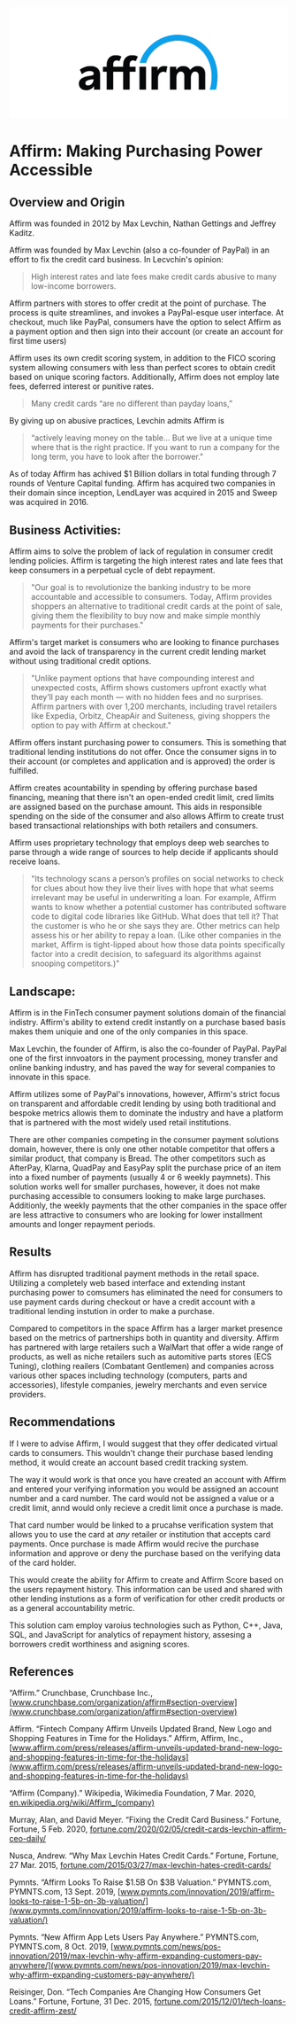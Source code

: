 ![Affirm_Logo](/images/affirm_logo.png)
# Affirm: Making Purchasing Power Accessible

## Overview and Origin

Affirm was founded in 2012 by Max Levchin, Nathan Gettings and Jeffrey Kaditz. 

Affirm was founded by Max Levchin (also a co-founder of PayPal) in an effort to fix the credit card business. In Lecvchin's opinion:

> High interest rates and late fees make credit cards abusive to many low-income borrowers.

 Affirm partners with stores to offer credit at the point of purchase. The process is quite streamlines, and invokes a PayPal-esque user interface. At checkout, much like PayPal, consumers have the option to select Affirm as a payment option and then sign into their account (or create an account for first time users)

 Affirm uses its own credit scoring system, in addition to the FICO scoring system allowing consumers with less than perfect scores to obtain credit based on unique scoring factors. Additionally, Affirm does not employ late fees, deferred interest or punitive rates.

> Many credit cards “are no different than payday loans,” 

By giving up on abusive practices, Levchin admits Affirm is 
> “actively leaving money on the table… But we live at a unique time where that is the right practice. If you want to run a company for the long term, you have to look after the borrower." 

As of today Affirm has achived $1 Billion dollars in total funding through 7 rounds of Venture Capital funding. Affirm has acquired two companies in their domain since inception, LendLayer was acquired in 2015 and Sweep was acquired in 2016.


## Business Activities:

Affirm aims to solve the problem of lack of regulation in consumer credit lending policies. Affirm is targeting the high interest rates and late fees that keep consumers in a perpetual cycle of debt repayment.

>"Our goal is to revolutionize the banking industry to be more accountable and accessible to consumers. Today, Affirm provides shoppers an alternative to traditional credit cards at the point of sale, giving them the flexibility to buy now and make simple monthly payments for their purchases." 

Affirm's target market is consumers who are looking to finance purchases and avoid the lack of transparency in the current credit lending market without using traditional credit options.

>"Unlike payment options that have compounding interest and unexpected costs, Affirm shows customers upfront exactly what they’ll pay each month — with no hidden fees and no surprises. Affirm partners with over 1,200 merchants, including travel retailers like Expedia, Orbitz, CheapAir and Suiteness, giving shoppers the option to pay with Affirm at checkout."

Affirm offers instant purchasing power to consumers. This is something that traditional lending institutions do not offer. Once the consumer signs in to their account (or completes and application and is approved) the order is fulfilled. 

Affirm creates acountability in spending by offering purchase based financing, meaning that there isn't an open-ended credit limit, cred limits are assigned based on the purchase amount. This aids in responsible spending on the side of the consumer and also allows Affirm to create trust based transactional relationships with both retailers and consumers.

Affirm uses proprietary technology that employs deep web searches to parse through a wide range of sources to help decide if applicants should receive loans. 

>"Its technology scans a person’s profiles on social networks to check for clues about how they live their lives with hope that what seems irrelevant may be useful in underwriting a loan. For example, Affirm wants to know whether a potential customer has contributed software code to digital code libraries like GitHub. What does that tell it? That the customer is who he or she says they are. Other metrics can help assess his or her ability to repay a loan. (Like other companies in the market, Affirm is tight-lipped about how those data points specifically factor into a credit decision, to safeguard its algorithms against snooping competitors.)"

## Landscape:

Affirm is in the FinTech consumer payment solutions domain of the financial indistry. Affirm's ability to extend credit instantly on a purchase based basis makes them uniquie and one of the only companies in this space.

Max Levchin, the founder of Affirm, is also the co-founder of PayPal. PayPal one of the first innvoators in the payment processing, money transfer and online banking industry, and has paved the way for several companies to innovate in this space. 

Affirm utilizes some of PayPal's innovations, however, Affirm's strict focus on transparent and affordable credit lending by using both traditional and bespoke metrics allowis them to dominate the industry and have a platform that is partnered with the most widely used retail institutions.  

There are other companies competing in the consumer payment solutions domain, however, there is only one other notable competitor that offers a similar product, that company is Bread. The other competitors such as AfterPay, Klarna, QuadPay and EasyPay split the purchase price of an item into a fixed number of payments (usually 4 or 6 weekly paymnets). This solution works well for smaller purchases, however, it does not make purchasing accessible to consumers looking to make large purchases. Additionly, the weekly payments that the other companies in the space offer are less attractive to consumers who are looking for lower installment amounts and longer repayment periods.

## Results

Affirm has disrupted traditional payment methods in the retail space. Utilizing a completely web based interface and extending instant purchasing power to comsumers has eliminated the need for consumers to use payment cards during checkout or have a credit account with a traditional lending instution in order to make a purchase. 

Compared to competitors in the space Affirm has a larger market presence based on the metrics of partnerships both in quantity and diversity. Affirm has partnered with large retailers such a WalMart that offer a wide range of products, as well as niche retailers such as automitive parts stores (ECS Tuning), clothing reailers (Combatant Gentlemen) and companies across various other spaces including technology (computers, parts and accessories), lifestyle companies, jewelry merchants and even service providers.

## Recommendations

If I were to advise Affirm, I would suggest that they offer dedicated virtual cards to consumers. This wouldn't change their purchase based lending method, it would create an account based credit tracking system.

The way it would work is that once you have created an account with Affirm and entered your verifying information you would be assigned an account number and a card number. The card would not be assigned a value or a credit limit, annd would only recieve a credit limit once a purchase is made. 

That card number would be linked to a prucahse verification system that allows you to use the card at *any* retailer or institution that accepts card payments. Once purchase is made Affirm would recive the purchase information and approve or deny the purchase based on the verifying data of the card holder. 

This would create the ability for Affirm to create and Affirm Score based on the users repayment history. This information can be used and shared with other lending instutions as a form of verification for other credit products or as a general accountability metric.

This solution cam employ varoius technologies such as Python, C++, Java, SQL, and JavaScript for analytics of repayment history, assesing a borrowers credit worthiness and asigning scores. 

## References

“Affirm.” Crunchbase, Crunchbase Inc., 
[www.crunchbase.com/organization/affirm#section-overview](www.crunchbase.com/organization/affirm#section-overview)

Affirm. “Fintech Company Affirm Unveils Updated Brand, New Logo and Shopping Features in Time for the Holidays.” Affirm, Affirm, Inc., 
[www.affirm.com/press/releases/affirm-unveils-updated-brand-new-logo-and-shopping-features-in-time-for-the-holidays](www.affirm.com/press/releases/affirm-unveils-updated-brand-new-logo-and-shopping-features-in-time-for-the-holidays)

“Affirm (Company).” Wikipedia, Wikimedia Foundation, 7 Mar. 2020, 
[en.wikipedia.org/wiki/Affirm_(company)](en.wikipedia.org/wiki/Affirm_(company))

Murray, Alan, and David Meyer. “Fixing the Credit Card Business.” Fortune, Fortune, 5 Feb. 2020, 
[fortune.com/2020/02/05/credit-cards-levchin-affirm-ceo-daily/](fortune.com/2020/02/05/credit-cards-levchin-affirm-ceo-daily/)

Nusca, Andrew. “Why Max Levchin Hates Credit Cards.” Fortune, Fortune, 27 Mar. 2015, 
[fortune.com/2015/03/27/max-levchin-hates-credit-cards/](fortune.com/2015/03/27/max-levchin-hates-credit-cards/)

Pymnts. “Affirm Looks To Raise $1.5B On $3B Valuation.” PYMNTS.com, PYMNTS.com, 13 Sept. 2019, 
[www.pymnts.com/innovation/2019/affirm-looks-to-raise-1-5b-on-3b-valuation/](www.pymnts.com/innovation/2019/affirm-looks-to-raise-1-5b-on-3b-valuation/)

Pymnts. “New Affirm App Lets Users Pay Anywhere.” PYMNTS.com, PYMNTS.com, 8 Oct. 2019, 
[www.pymnts.com/news/pos-innovation/2019/max-levchin-why-affirm-expanding-customers-pay-anywhere/](www.pymnts.com/news/pos-innovation/2019/max-levchin-why-affirm-expanding-customers-pay-anywhere/)

Reisinger, Don. “Tech Companies Are Changing How Consumers Get Loans.” Fortune, Fortune, 31 Dec. 2015, 
[fortune.com/2015/12/01/tech-loans-credit-affirm-zest/](fortune.com/2015/12/01/tech-loans-credit-affirm-zest/)

